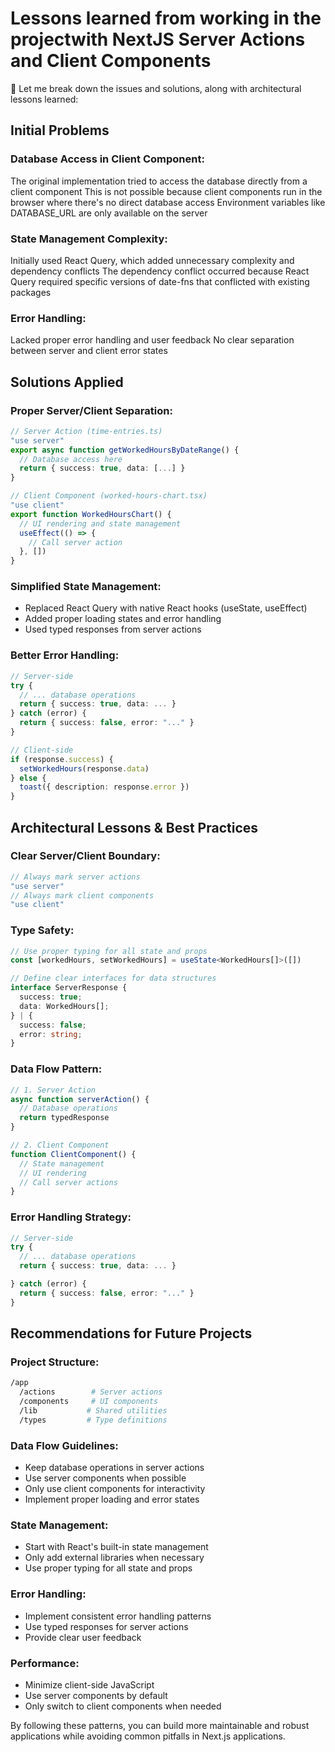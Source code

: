 # Lessons learned from working in the projectwith NextJS Server Actions and Client Components

🤖 Let me break down the issues and solutions, along with architectural lessons learned:

## Initial Problems

### Database Access in Client Component:

The original implementation tried to access the database directly from a client component
This is not possible because client components run in the browser where there's no direct database access
Environment variables like DATABASE_URL are only available on the server

### State Management Complexity:

Initially used React Query, which added unnecessary complexity and dependency conflicts
The dependency conflict occurred because React Query required specific versions of date-fns that conflicted with existing packages

### Error Handling:

Lacked proper error handling and user feedback
No clear separation between server and client error states

## Solutions Applied

### Proper Server/Client Separation:

```typescript
// Server Action (time-entries.ts)
"use server"
export async function getWorkedHoursByDateRange() {
  // Database access here
  return { success: true, data: [...] }
}

// Client Component (worked-hours-chart.tsx)
"use client"
export function WorkedHoursChart() {
  // UI rendering and state management
  useEffect(() => {
    // Call server action
  }, [])
}
```

### Simplified State Management:

- Replaced React Query with native React hooks (useState, useEffect)
- Added proper loading states and error handling
- Used typed responses from server actions

### Better Error Handling:

```typescript
// Server-side
try {
  // ... database operations
  return { success: true, data: ... }
} catch (error) {
  return { success: false, error: "..." }
}

// Client-side
if (response.success) {
  setWorkedHours(response.data)
} else {
  toast({ description: response.error })
}
```

## Architectural Lessons & Best Practices

### Clear Server/Client Boundary:

```typescript
// Always mark server actions
"use server"
// Always mark client components
"use client"
```

### Type Safety:

```typescript
// Use proper typing for all state and props
const [workedHours, setWorkedHours] = useState<WorkedHours[]>([])

// Define clear interfaces for data structures
interface ServerResponse {
  success: true;
  data: WorkedHours[];
} | {
  success: false;
  error: string;
}
```

### Data Flow Pattern:

```typescript
// 1. Server Action
async function serverAction() {
  // Database operations
  return typedResponse
}

// 2. Client Component
function ClientComponent() {
  // State management
  // UI rendering
  // Call server actions
}
```

### Error Handling Strategy:

```typescript
// Server-side
try {
  // ... database operations
  return { success: true, data: ... }

} catch (error) {
  return { success: false, error: "..." }
}
```

## Recommendations for Future Projects

### Project Structure:

```bash
/app
  /actions        # Server actions
  /components     # UI components
  /lib           # Shared utilities
  /types         # Type definitions
```

### Data Flow Guidelines:

- Keep database operations in server actions
- Use server components when possible
- Only use client components for interactivity
- Implement proper loading and error states

### State Management:

- Start with React's built-in state management
- Only add external libraries when necessary
- Use proper typing for all state and props

### Error Handling:

- Implement consistent error handling patterns
- Use typed responses for server actions
- Provide clear user feedback

### Performance:

- Minimize client-side JavaScript
- Use server components by default
- Only switch to client components when needed

By following these patterns, you can build more maintainable and robust applications while avoiding common pitfalls in Next.js applications.
